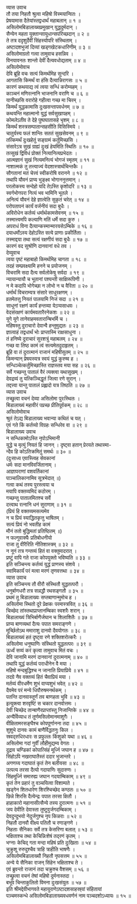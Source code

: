 व्यास उवाच  
तौ तया निहतौ श्रुत्वा महिषो विस्मयान्वितः ।  
प्रेषयामास दैतेयांस्तद्वधार्थं महाबलान् ॥ १ ॥  
असिलोमबिडालाख्यप्रमुखान् युद्धदुर्मदान् ।  
सैन्येन महता युक्तान्सायुधान्सपरिच्छदान् ॥ २ ॥  
ते तत्र ददृशुर्देवीं सिंहस्योपरि संस्थिताम् ।  
अष्टादशभुजां दिव्यां खड्गखेटकधारिणीम् ॥ ३ ॥  
असिलोमाग्रतो गत्वा तामुवाच हसन्निव ।  
विनयावनतः शान्तो देवीं दैत्यवधोद्यताम् ॥ ४ ॥  
असिलोमोवाच  
देवि ब्रूहि वचः सत्यं किमर्थमिह सुन्दरि ।  
आगतासि किमर्थं वा हंसि दैत्यान्निरागसः ॥ ५ ॥  
कारणं कथयाद्य त्वं त्वया सन्धिं करोम्यहम् ।  
काञ्चनं मणिरत्नानि भाजनानि वराणि च ॥ ६ ॥  
यानीच्छसि वरारोहे गहीत्वा गच्छ मा चिरम् ।  
किमर्थं युद्धकामासि दुःखसन्तापवर्धनम् ॥ ७ ॥  
कथयन्ति महात्मानो युद्धं सर्वसुखापहम् ।  
कोमलेऽतीव ते देहे पुष्पघातासहे भृशम् ॥ ८ ॥  
किमर्थं शस्त्रसम्पातान्सहसीति विसिस्मिये ।  
चातुर्यस्य फलं शान्तिः सततं सुखसेवनम् ॥ ९ ॥  
तत्किमर्थं दुःखहेतुं सङ्ग्रामं कर्तुमिच्छसि ।  
संसारेऽत्र सुखं ग्राह्यं दुःखं हेयमिति स्थितिः ॥ १० ॥  
तत्सुखं द्विविधं प्रोक्तं नित्यानित्यप्रभेदतः ।  
आत्मज्ञानं सुखं नित्यमनित्यं भोगजं स्मृतम् ॥ ११ ॥  
नाशात्मकं तु तत्त्याज्यं वेदशास्त्रार्थचिन्तकैः ।  
सौगतानां मतं चेत्त्वं स्वीकरोषि वरानने ॥ १२ ॥  
तथापि यौवनं प्राप्य भुङ्क्ष्व भोगाननुत्तमान् ।  
परलोकस्य सन्देहो यदि तेऽस्ति कृशोदरि ॥ १३ ॥  
स्वर्गभोगपरा नित्यं भव भामिनि भूतले ।  
अनित्यं यौवनं देहे ज्ञात्वेति सुकृतं चरेत् ॥ १४ ॥  
परोपतापनं कार्यं वर्जनीयं सदा बुधैः ।  
अविरोधेन कर्तव्यं धर्मार्थकामसेवनम् ॥ १५ ॥  
तस्मात्त्वमपि कल्याणि मतिं धर्मे सदा कुरु ।  
अपराधं विना दैत्यान्कस्मान्मारयसेऽम्बिके ॥ १६ ॥  
दयाधर्मोऽस्य देहोऽस्ति सत्ये प्राणाः प्रकीर्तिताः ।  
तस्माद्दया तथा सत्यं रक्षणीयं सदा बुधैः ॥ १७ ॥  
कारणं वद सुश्रोणि दानवानां वधे तव ।  
देव्युवाच  
त्वया पृष्टं महाबाहो किमर्थमिह चागता ॥ १८ ॥  
तदहं सम्प्रवक्ष्यामि हनने च प्रयोजनम् ।  
विचरामि सदा दैत्य सर्वलोकेषु सर्वदा ॥ १९ ॥  
न्यायान्यायौ च भूतानां पश्यन्ती साक्षिरूपिणी ।  
न मे कदापि भोगेच्छा न लोभो न च वैरिता ॥ २० ॥  
धर्मार्थं विचराम्यत्र संसारे साधुरक्षणम् ।  
व्रतमेतत्तु नियतं पालयामि निजं सदा ॥ २१ ॥  
साधूनां रक्षणं कार्यं हन्तव्या येऽप्यसाधवः ।  
वेदसंरक्षणं कार्यमवतारैरनेकशः ॥ २२ ॥  
युगे युगे तानेवाहमवतारान्बिभर्मि च ।  
महिषस्तु दुराचारो देवान्वै हन्तुमुद्यतः ॥ २३ ॥  
ज्ञात्वाहं तद्वधार्थं भोः प्राप्तास्मि राक्षसाधुना ।  
तं हनिष्ये दुराचारं सुरशत्रुं महाबलम् ॥ २४ ॥  
गच्छ वा तिष्ठ कामं त्वं सत्यमेतदुदाहृतम् ।  
ब्रूहि वा तं दुरात्मानं राजानं महिषीसुतम् ॥ २५ ॥  
किमन्यान् प्रेषयस्यत्र स्वयं युद्धं कुरुष्व ह ।  
सन्धिञ्चेत्कर्तुमिच्छास्ति राज्ञस्तव मया सह ॥ २६ ॥  
सर्वे गच्छन्तु पातालं वैरं त्यक्त्वा यथासुखम् ।  
देवद्रव्यं तु यत्किञ्चिद्धृतं जित्वा रणे सुरान् ।  
तद्दत्त्वा यान्तु पातालं प्रह्लादो यत्र तिष्ठति ॥ २७ ॥  
व्यास उवाच  
तच्छुत्वा वचनं देव्या असिलोमा पुरःस्थितः ।  
बिडालाख्यं महावीरं पप्रच्छ प्रीतिपूर्वकम् ॥ २८ ॥  
असिलोमोवाच  
श्रुतं तेऽद्य बिडालाख्य भवान्या कथितं च यत् ।  
एवं गते किं कर्तव्यो विग्रहः सन्धिरेव वा ॥ २९ ॥  
बिडालाख्य उवाच  
न सन्धिकामोऽस्ति नृपोऽभिमानी  
     युद्धे च मृत्युं नियतं हि जानन् ।
दृष्ट्वा हतान् प्रेरयते तथास्मा-  
     न्दैव हि कोऽतिक्रमितुं समर्थः ॥ ३० ॥  
(दुःसाध्य एवास्त्विह सेवकानां  
     धर्मः सदा मानविवर्जितानाम् ।  
आज्ञापराणां वशवर्तिकानां  
     पाञ्चालिकानामिव सूत्रभेदात् ॥)  
गत्वा कथं तस्य पुरस्त्वया च  
     मयापि वक्तव्यमिदं कठोरम् ।  
गच्छन्तु पातालमितश्च सर्वे  
     दत्त्वाथ रत्नानि धनं सुराणाम् ॥ ३१ ॥  
(प्रियं हि वक्तव्यमसत्यमेव  
     न च प्रियं स्याद्धितकृत्तु भाषितम् ।  
सत्यं प्रियं नो भवतीह कामं  
     मौनं ततो बुद्धिमतां प्रतिष्ठितम् ॥)  
न फल्गुवाक्यैः प्रतिबोधनीयो  
     राजा तु वीरैरिति नीतिशास्त्रम् ॥ ३२ ॥  
न नूनं तत्र गन्तव्यं हितं वा वक्तुमादरात् ।  
प्रष्टुं वापि गते राजा कोपयुक्तो भविष्यति ॥ ३३ ॥  
इति सञ्चिन्त्य कर्तव्यं युद्धं प्राणस्य संशये ।  
स्वामिकार्यं परं मत्वा मरणं तृणवत्तथा ॥ ३४ ॥  
व्यास उवाच  
इति सञ्चिन्त्य तौ वीरौ संस्थितौ युद्धतत्परौ ।  
धनुर्बाणधरौ तत्र सन्नद्धौ रथसङ्गतौ ॥ ३५ ॥  
प्रथमं तु बिडालाख्यः सप्तबाणान्मुमोच ह ।  
असिलोमा स्थितो दूरे प्रेक्षकः परमास्त्रवित् ॥ ३६ ॥  
चिच्छेद तांस्तथाप्राप्तानम्बिका स्वशरैः शरान् ।  
बिडालाख्यं त्रिभिर्बाणैर्जघान च शिलाशितैः ॥ ३७ ॥  
प्राप्य बाणव्यथां दैत्यः पपात समराङ्गणे ।  
मूर्च्छितोऽथ ममाराशु दानवो दैवयोगतः ॥ ३८ ॥  
बिडालाख्यं हतं दृष्ट्वा रणे शक्तिशरोत्करैः ।  
असिलोमा धनुष्पाणिः संस्थितो युद्धतत्परः ॥ ३९ ॥  
ऊर्ध्वं सव्यं करं कृत्वा तामुवाच मितं वचः ।  
देवि जानामि मरणं दानवानां दुरात्मनाम् ॥ ४० ॥  
तथापि युद्धं कर्तव्यं पराधीनेन वै मया ।  
महिषो मन्दबुद्धिश्च न जानाति प्रियाप्रिये ॥ ४१ ॥  
तदग्रे नैव वक्तव्यं हितं चैवाप्रियं मया ।  
मर्तव्यं वीरधर्मेण शुभं वाप्यशुभं भवेत् ॥ ४२ ॥  
दैवमेव परं मन्ये धिपौरुषमनर्थकम् ।  
पतन्ति दानवास्तूर्णं तव बाणहता भुवि ॥ ४३ ॥  
इत्युक्त्वा शरवृष्टिं स चकार दानवोत्तमः ।  
देवी चिच्छेद तान्बाणैरप्राप्तांस्तु निजान्तिके ॥ ४४ ॥  
अन्यैर्विव्याध तं तूर्णमसिलोमानमाशुगैः ।  
वीक्षितामरसङ्घैश्च कोपपूर्णानना तदा ॥ ४५ ॥  
शुशुभे दानवः कामं बाणैर्विद्धतनुः किल ।  
स्रवद्‌रुधिरधारः स प्रफुल्लः किंशुको यथा ॥ ४६ ॥  
असिलोमा गदां गुर्वीं लौहीमुद्यम्य वेगतः ।  
दुद्राव चण्डिकां कोपात्सिंहं मूर्ध्नि जघान ह ॥ ४७ ॥  
सिंहोऽपि नखराघातैस्तं ददार भुजान्तरे ।  
अगणय्य गदाघातं कृतं तेन बलीयसा ॥ ४८ ॥  
उत्पत्य तरसा दैत्यो गदापाणिः सुदारुणः ।  
सिंहमूर्ध्नि समारुह्य जघान गदयाम्बिकाम् ॥ ४९ ॥  
कृतं तेन प्रहारं तु वञ्चयित्वा विशाम्पते ।  
खड्गेन शितधारेण शिरश्चिच्छेद कण्ठतः ॥ ५० ॥  
छिन्ने शिरसि दैत्येन्द्रः पपात तरसा क्षितौ ।  
हाहाकारो महानासीत्सैन्ये तस्य दुरात्मनः ॥ ५१ ॥  
जय देवीति देवास्ता तुष्टुवुर्जगदम्बिकाम् ।  
देवदुन्दुभयो नेदुर्जगुश्च नृप किन्नराः ॥ ५२ ॥  
निहतौ दानवौ वीक्ष्य पतितौ च रणाङ्गणे ।  
निहताः सैनिकाः सर्वे तत्र केसरिणा बलात् ॥ ५३ ॥  
भक्षिताश्च तथा केचिन्निःशेषं तद्‌रणं कृतम् ।  
भग्नाः केचिद्‌ गता मन्दा महिषं प्रति दुःखिताः ॥ ५४ ॥  
चुक्रुशू रुरुदुश्चैव त्राहि त्राहीति भाषणैः ।  
असिलोमबिडालाख्यौ निहतौ नृपसत्तम ॥ ५५ ॥  
अन्ये ये सैनिका राजन् सिंहेन भक्षिताश्च ते ।  
एवं ब्रुवन्तो राजानं तदा चक्रुश्च वैशसम् ॥ ५६ ॥  
तच्छ्रुत्वा वचनं तेषां महिषो दुर्मनास्तदा ।  
बभूव चिन्ताकुलितो विमना दुःखसंयुतः ॥ ५७ ॥  
इति श्रीमद्देवीभागवते महायुराणेऽष्टादशसाहस्र्यां संहितायां  
पञ्चमस्कन्धे असिलोमबिडालाख्यवधवर्णनं नाम पञ्चदशोऽध्यायः ॥ १५ ॥
